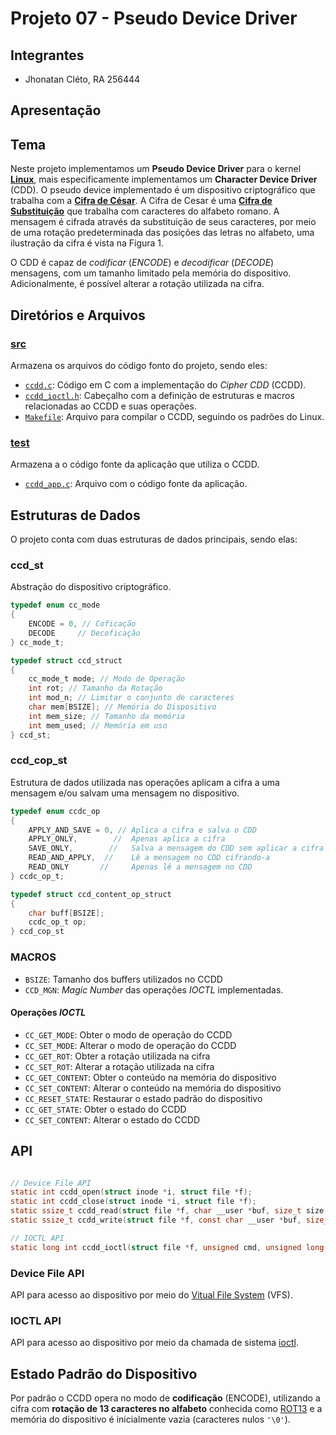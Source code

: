 # Projeto 07 - Pseudo Device Driver

## Integrantes

+ Jhonatan Cléto, RA 256444

## Apresentação

## Tema

Neste projeto implementamos um __Pseudo Device Driver__ para o kernel [__Linux__](https://pt.wikipedia.org/wiki/Linux_(n%C3%BAcleo)), mais especificamente implementamos um __Character Device Driver__ (CDD). O pseudo device implementado é um dispositivo criptográfico que trabalha com a [__Cifra de César__](https://pt.wikipedia.org/wiki/Cifra_de_C%C3%A9sar). A Cifra de Cesar é uma [__Cifra de Substituição__](https://pt.wikipedia.org/wiki/Cifra_de_substitui%C3%A7%C3%A3o) que trabalha com caracteres do alfabeto romano. A mensagem é cifrada através da substituição de seus caracteres, por meio de uma rotação predeterminada das posições das letras no alfabeto, uma ilustração da cifra é vista na Figura 1.

O CDD é capaz de _codificar_ (_ENCODE_) e _decodificar_ (_DECODE_) mensagens, com um tamanho limitado pela memória do dispositivo. Adicionalmente, é possível alterar a rotação utilizada na cifra.

## Diretórios e Arquivos

### [src](src/)

Armazena os arquivos do código fonto do projeto, sendo eles:

+ [`ccdd.c`](src/ccdd.c): Código em C com a implementação do _Cipher CDD_ (CCDD).
+ [`ccdd_ioctl.h`](src/ccdd_ioctl.h): Cabeçalho com a definição de estruturas e macros relacionadas ao CCDD e suas operações.
+ [`Makefile`](src/Makefile): Arquivo para compilar o CCDD, seguindo os padrões do Linux.

### [test](test/)

Armazena a o código fonte da aplicação que utiliza o CCDD.

+ [`ccdd_app.c`](test/ccdd_app.c): Arquivo com o código fonte da aplicação.

## Estruturas de Dados

O projeto conta com duas estruturas de dados principais, sendo elas:

### __ccd_st__
Abstração do dispositivo criptográfico.

~~~C
typedef enum cc_mode
{
    ENCODE = 0, // Coficação
    DECODE     // Decoficação
} cc_mode_t;

typedef struct ccd_struct
{
    cc_mode_t mode; // Modo de Operação
    int rot; // Tamanho da Rotação
    int mod_n; // Limitar o conjunto de caracteres
    char mem[BSIZE]; // Memória do Dispositivo
    int mem_size; // Tamanho da memória
    int mem_used; // Memória em uso
} ccd_st;
~~~

### __ccd_cop_st__
Estrutura de dados utilizada nas operações aplicam a cifra a uma mensagem e/ou salvam uma mensagem no dispositivo.

~~~C
typedef enum ccdc_op
{
    APPLY_AND_SAVE = 0, // Aplica a cifra e salva o CDD
    APPLY_ONLY,        //  Apenas aplica a cifra
    SAVE_ONLY,        //   Salva a mensagem do CDD sem aplicar a cifra
    READ_AND_APPLY,  //    Lê a mensagem no CDD cifrando-a
    READ_ONLY       //     Apenas lê a mensagem no CDD
} ccdc_op_t;

typedef struct ccd_content_op_struct
{
    char buff[BSIZE];
    ccdc_op_t op;
} ccd_cop_st
~~~

### MACROS

+ `BSIZE`: Tamanho dos buffers utilizados no CCDD
+ `CCD_MGN`: _Magic Number_ das operações _IOCTL_ implementadas.

#### Operações _IOCTL_
+  `CC_GET_MODE`: Obter o modo de operação do CCDD
+  `CC_SET_MODE`: Alterar o modo de operação do CCDD
+  `CC_GET_ROT`: Obter a rotação utilizada na cifra
+  `CC_SET_ROT`: Alterar a rotação utilizada na cifra
+ `CC_GET_CONTENT`: Obter o conteúdo na memória do dispositivo
+ `CC_SET_CONTENT`: Alterar o conteúdo na memória do dispositivo
+ `CC_RESET_STATE`: Restaurar o estado padrão do dispositivo
+ `CC_GET_STATE`: Obter o estado do CCDD
+ `CC_SET_CONTENT`: Alterar o estado do CCDD

## API

~~~C

// Device File API
static int ccdd_open(struct inode *i, struct file *f);
static int ccdd_close(struct inode *i, struct file *f);
static ssize_t ccdd_read(struct file *f, char __user *buf, size_t size, loff_t *off);
static ssize_t ccdd_write(struct file *f, const char __user *buf, size_t size, loff_t *off);

// IOCTL API
static long int ccdd_ioctl(struct file *f, unsigned cmd, unsigned long arg);

~~~

### Device File API

API para acesso ao dispositivo por meio do [Vitual File System](https://en.wikipedia.org/wiki/Virtual_file_system) (VFS).

### IOCTL API

API para acesso ao dispositivo por meio da chamada de sistema [ioctl](https://man7.org/linux/man-pages/man2/ioctl.2.html).

## Estado Padrão do Dispositivo

Por padrão o CCDD opera no modo de __codificação__ (ENCODE), utilizando a cifra com __rotação de 13 caracteres no alfabeto__ conhecida como [ROT13](https://pt.wikipedia.org/wiki/ROT13) e a memória do dispositivo é inicialmente vazia (caracteres nulos `'\0'`).